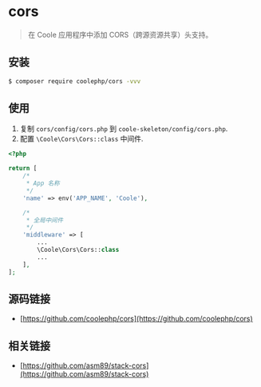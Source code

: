 # cors

> 在 Coole 应用程序中添加 CORS（跨源资源共享）头支持。

## 安装

``` bash
$ composer require coolephp/cors -vvv
```

## 使用

1. 复制 `cors/config/cors.php` 到 `coole-skeleton/config/cors.php`.
2. 配置 `\Coole\Cors\Cors::class` 中间件.

```php
<?php

return [
    /*
     * App 名称
     */
    'name' => env('APP_NAME', 'Coole'),

    /*
     * 全局中间件
     */
    'middleware' => [
        ...
        \Coole\Cors\Cors::class
        ...
    ],
];
```

## 源码链接

* [https://github.com/coolephp/cors](https://github.com/coolephp/cors)

## 相关链接

* [https://github.com/asm89/stack-cors](https://github.com/asm89/stack-cors)